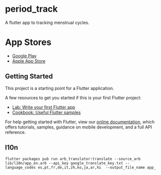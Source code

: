 # period_track

A flutter app to tracking menstrual cycles.

# App Stores

- [Google Play](https://play.google.com/store/apps/details?id=com.svindland.periodtrack)
- [Apple App Store](https://apps.apple.com/us/app/periodtrack/id1630976601)

## Getting Started

This project is a starting point for a Flutter application.

A few resources to get you started if this is your first Flutter project:

- [Lab: Write your first Flutter app](https://flutter.dev/docs/get-started/codelab)
- [Cookbook: Useful Flutter samples](https://flutter.dev/docs/cookbook)

For help getting started with Flutter, view our
[online documentation](https://flutter.dev/docs), which offers tutorials,
samples, guidance on mobile development, and a full API reference.

## l10n
```
flutter packages pub run arb_translator:translate --source_arb lib/l10n/app_en.arb --api_key google_translate_key.txt --language_codes es,pt,fr,de,it,zh,ko,ja,ar,hi  --output_file_name app_
```